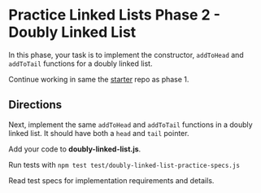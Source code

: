 # Practice Linked Lists Phase 2 - Doubly Linked List

In this phase, your task is to implement the constructor, `addToHead` and
`addToTail` functions for a doubly linked list.

Continue working in same the [starter] repo as phase 1.

## Directions

Next, implement the same `addToHead` and `addToTail` functions in a doubly
linked list. It should have both a `head` and `tail` pointer.

Add your code to **doubly-linked-list.js**.

Run tests with `npm test test/doubly-linked-list-practice-specs.js`

Read test specs for implementation requirements and details.

[starter]: https://github.com/appacademy/aa05-linked-list-basics
